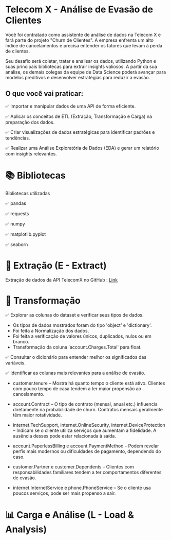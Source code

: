 # Telecom X - Análise de Evasão de Clientes

Você foi contratado como assistente de análise de dados na Telecom X e fará parte do projeto "Churn de Clientes". 
A empresa enfrenta um alto índice de cancelamentos e precisa entender os fatores que levam à perda de clientes.

Seu desafio será coletar, tratar e analisar os dados, utilizando Python e suas principais bibliotecas para extrair insights valiosos.
A partir da sua análise, os demais colegas da  equipe de Data Science poderá avançar para modelos preditivos e desenvolver estratégias para reduzir a evasão.

## O que você vai praticar:

✅ Importar e manipular dados de uma API de forma eficiente.

✅ Aplicar os conceitos de ETL (Extração, Transformação e Carga) na preparação dos dados.

✅ Criar visualizações de dados estratégicas para identificar padrões e tendências.

✅ Realizar uma Análise Exploratória de Dados (EDA) e gerar um relatório com insights relevantes.

# 📚 Bibliotecas
Bibliotecas utilizadas

✅ pandas

✅ requests

✅ numpy

✅ matplotlib.pyplot

✅ seaborn


# 📌 Extração (E - Extract)

Extração de dados da API TelecomX no GitHub : [Link](https://github.com/ingridcristh/challenge2-data-science/blob/main/TelecomX_Data.json)


# 🔧 Transformação

✅ Explorar as colunas do dataset e verificar seus tipos de dados.

* Os tipos de dados mostrados foram do tipo 'object' e 'dictionary'. 
* Foi feita a Normalização dos dados.
* Foi feita a verificação de valores únicos, duplicados, nulos ou em branco.
* Transformação da coluna 'account.Charges.Total' para float.


✅ Consultar o dicionário para entender melhor os significados das variáveis.

✅ Identificar as colunas mais relevantes para a análise de evasão.
* customer.tenure – Mostra há quanto tempo o cliente está ativo. Clientes com pouco tempo de casa tendem a ter maior propensão ao cancelamento.

* account.Contract – O tipo de contrato (mensal, anual etc.) influencia diretamente na probabilidade de churn. Contratos mensais geralmente têm maior rotatividade.

* internet.TechSupport, internet.OnlineSecurity, internet.DeviceProtection – Indicam se o cliente utiliza serviços que aumentam a fidelidade. A ausência desses pode estar relacionada à saída.

* account.PaperlessBilling e account.PaymentMethod – Podem revelar perfis mais modernos ou dificuldades de pagamento, dependendo do caso.

* customer.Partner e customer.Dependents – Clientes com responsabilidades familiares tendem a ter comportamentos diferentes de evasão.

* internet.InternetService e phone.PhoneService – Se o cliente usa poucos serviços, pode ser mais propenso a sair.

# 📊 Carga e Análise (L - Load & Analysis)
